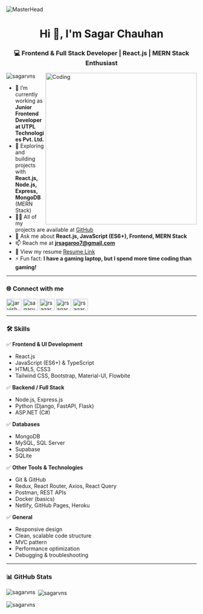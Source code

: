 ![MasterHead](https://michaelwashburnjr.com/hubfs/Imported_Blog_Media/python.jpg)

<h1 align="center">Hi 👋, I'm Sagar Chauhan</h1>
<h3 align="center">💻 Frontend & Full Stack Developer | React.js | MERN Stack Enthusiast</h3>
<img align="right" alt="Coding" width="400" src="https://cdn.dribbble.com/users/1162077/screenshots/3848914/programmer.gif">

<p align="left"> <img src="https://komarev.com/ghpvc/?username=sagarvns&label=Profile%20views&color=0e75b6&style=flat" alt="sagarvns" /> </p>

- 🔭 I’m currently working as **Junior Frontend Developer at UTPL Technologies Pvt. Ltd.**
- 🌱 Exploring and building projects with **React.js, Node.js, Express, MongoDB** (MERN Stack)
- 👨‍💻 All of my projects are available at [GitHub](https://github.com/sagarvns)
- 💬 Ask me about **React.js, JavaScript (ES6+), Frontend, MERN Stack**
- 📫 Reach me at **jrsagaroo7@gmail.com**
- 📄 View my resume [Resume Link](https://drive.google.com/drive/u/0/my-drive)
- ⚡ Fun fact: **I have a gaming laptop, but I spend more time coding than gaming!**

---

### 🌐 Connect with me
<p align="left">
<a href="https://twitter.com/jarvishmr" target="blank"><img align="center" src="https://raw.githubusercontent.com/rahuldkjain/github-profile-readme-generator/master/src/images/icons/Social/twitter.svg" alt="jarvishmr" height="30" width="40" /></a>
<a href="https://linkedin.com/in/sagarvns" target="blank"><img align="center" src="https://raw.githubusercontent.com/rahuldkjain/github-profile-readme-generator/master/src/images/icons/Social/linked-in-alt.svg" alt="sagarvns" height="30" width="40" /></a>
<a href="https://www.codechef.com/users/jrsagaroo7" target="blank"><img align="center" src="https://cdn.jsdelivr.net/npm/simple-icons@3.1.0/icons/codechef.svg" alt="jrsagaroo7" height="30" width="40" /></a>
<a href="https://www.hackerrank.com/jrsagaroo7" target="blank"><img align="center" src="https://raw.githubusercontent.com/rahuldkjain/github-profile-readme-generator/master/src/images/icons/Social/hackerrank.svg" alt="jrsagaroo7" height="30" width="40" /></a>
<a href="https://auth.geeksforgeeks.org/user/jrsagaroo7" target="blank"><img align="center" src="https://raw.githubusercontent.com/rahuldkjain/github-profile-readme-generator/master/src/images/icons/Social/geeks-for-geeks.svg" alt="jrsagaroo7" height="30" width="40" /></a>
</p>

---

### 🛠 Skills

✅ **Frontend & UI Development**  
- React.js  
- JavaScript (ES6+) & TypeScript  
- HTML5, CSS3  
- Tailwind CSS, Bootstrap, Material-UI, Flowbite

✅ **Backend / Full Stack**  
- Node.js, Express.js  
- Python (Django, FastAPI, Flask)  
- ASP.NET (C#)

✅ **Databases**  
- MongoDB  
- MySQL, SQL Server  
- Supabase  
- SQLite

✅ **Other Tools & Technologies**  
- Git & GitHub  
- Redux, React Router, Axios, React Query  
- Postman, REST APIs  
- Docker (basics)  
- Netlify, GitHub Pages, Heroku

✅ **General**  
- Responsive design  
- Clean, scalable code structure  
- MVC pattern  
- Performance optimization  
- Debugging & troubleshooting

---

### 📊 GitHub Stats

<p><img align="left" src="https://github-readme-stats.vercel.app/api/top-langs?username=sagarvns&show_icons=true&locale=en&layout=compact" alt="sagarvns" /></p>

<p>&nbsp;<img align="center" src="https://github-readme-stats.vercel.app/api?username=sagarvns&show_icons=true&locale=en" alt="sagarvns" /></p>

<p><img align="center" src="https://github-readme-streak-stats.herokuapp.com/?user=sagarvns&" alt="sagarvns" /></p>
